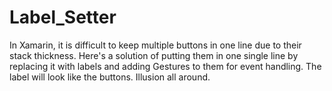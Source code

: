 # Label_Setter
In Xamarin, it is difficult to keep multiple buttons in one line due to their stack thickness. Here's a solution of putting them in one single line by replacing it with labels and adding Gestures to them for event handling. The label will look like the buttons. Illusion all around.
